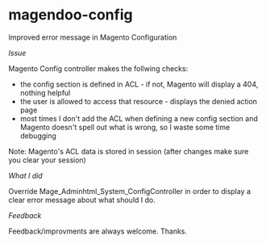 magendoo-config
===============

Improved error message in Magento Configuration


*Issue*

Magento Config controller makes the follwing checks:
* the config section is defined in ACL - if not, Magento will display a 404, nothing helpful
* the user is allowed to access that resource - displays the denied action page
* most times I don't add the ACL when defining a new config section and Magento doesn't spell out what is wrong, so I waste some time debugging

Note: Magento's ACL data is stored in session (after changes make sure you clear your session)

*What I did*

Override Mage_Adminhtml_System_ConfigController in order to display a clear error message about what should I do.

*Feedback*

Feedback/improvments are always welcome. Thanks.